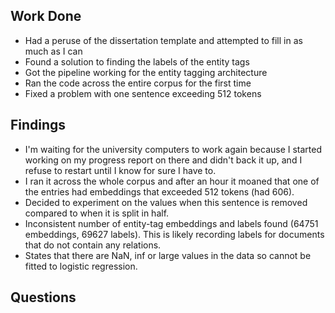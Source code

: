 ## Work Done
* Had a peruse of the dissertation template and attempted to fill in as much as I can
* Found a solution to finding the labels of the entity tags
* Got the pipeline working for the entity tagging architecture
* Ran the code across the entire corpus for the first time
* Fixed a problem with one sentence exceeding 512 tokens


## Findings
* I'm waiting for the university computers to work again because I started working on my progress report on there and didn't back it up, and I refuse to restart until I know for sure I have to.
* I ran it across the whole corpus and after an hour it moaned that one of the entries had embeddings that exceeded 512 tokens (had 606).
* Decided to experiment on the values when this sentence is removed compared to when it is split in half.
* Inconsistent number of entity-tag embeddings and labels found (64751 embeddings, 69627 labels). This is likely recording labels for documents that do not contain any relations.
* States that there are NaN, inf or large values in the data so cannot be fitted to logistic regression.

## Questions
